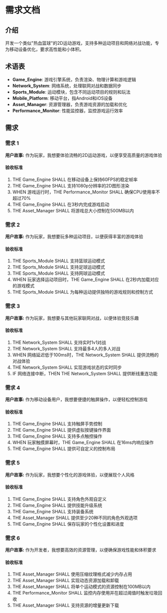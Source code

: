 # 需求文档

## 介绍

开发一个类似"热血篮球"的2D运动游戏，支持多种运动项目和网络对战功能，专为移动设备优化，要求高性能和小体积。

## 术语表

- **Game_Engine**: 游戏引擎系统，负责渲染、物理计算和游戏逻辑
- **Network_System**: 网络系统，处理联网对战和数据同步
- **Sports_Module**: 运动模块，包含不同运动项目的规则和玩法
- **Mobile_Platform**: 移动平台，指Android和iOS设备
- **Asset_Manager**: 资源管理器，负责游戏资源的加载和优化
- **Performance_Monitor**: 性能监控器，监控游戏运行效率

## 需求

### 需求 1

**用户故事:** 作为玩家，我想要体验流畅的2D运动游戏，以便享受高质量的游戏体验

#### 验收标准

1. THE Game_Engine SHALL 在移动设备上保持60FPS的稳定帧率
2. THE Game_Engine SHALL 支持1080p分辨率的2D图形渲染
3. WHEN 游戏运行时，THE Performance_Monitor SHALL 确保CPU使用率不超过70%
4. THE Game_Engine SHALL 在3秒内完成游戏启动
5. THE Asset_Manager SHALL 将游戏总大小控制在500MB以内

### 需求 2

**用户故事:** 作为玩家，我想要玩多种运动项目，以便获得丰富的游戏体验

#### 验收标准

1. THE Sports_Module SHALL 支持篮球运动模式
2. THE Sports_Module SHALL 支持足球运动模式
3. THE Sports_Module SHALL 支持网球运动模式
4. WHEN 玩家选择运动项目时，THE Game_Engine SHALL 在2秒内加载对应的游戏模式
5. THE Sports_Module SHALL 为每种运动提供独特的游戏规则和控制方式

### 需求 3

**用户故事:** 作为玩家，我想要与其他玩家联网对战，以便体验竞技乐趣

#### 验收标准

1. THE Network_System SHALL 支持实时1v1对战
2. THE Network_System SHALL 支持最多4人的多人对战
3. WHEN 网络延迟低于100ms时，THE Network_System SHALL 提供流畅的对战体验
4. THE Network_System SHALL 实现游戏状态的实时同步
5. IF 网络连接中断，THEN THE Network_System SHALL 提供断线重连功能

### 需求 4

**用户故事:** 作为移动设备用户，我想要便捷的触屏操作，以便轻松控制游戏

#### 验收标准

1. THE Game_Engine SHALL 支持触屏手势控制
2. THE Game_Engine SHALL 提供虚拟按键操作界面
3. THE Game_Engine SHALL 支持多点触控操作
4. WHEN 玩家触摸屏幕时，THE Game_Engine SHALL 在16ms内响应操作
5. THE Game_Engine SHALL 提供可自定义的控制布局

### 需求 5

**用户故事:** 作为玩家，我想要个性化的游戏体验，以便展现个人风格

#### 验收标准

1. THE Game_Engine SHALL 支持角色外观自定义
2. THE Game_Engine SHALL 提供技能升级系统
3. THE Game_Engine SHALL 支持装备系统
4. THE Asset_Manager SHALL 提供至少20种不同的角色外观选项
5. THE Game_Engine SHALL 保存玩家的个性化设置和进度

### 需求 6

**用户故事:** 作为开发者，我想要高效的资源管理，以便确保游戏性能和体积要求

#### 验收标准

1. THE Asset_Manager SHALL 使用压缩纹理格式减少内存占用
2. THE Asset_Manager SHALL 实现动态资源加载和卸载
3. THE Asset_Manager SHALL 将单个运动模式的资源控制在100MB以内
4. THE Performance_Monitor SHALL 监控内存使用并在超过阈值时触发垃圾回收
5. THE Asset_Manager SHALL 支持资源的增量更新下载